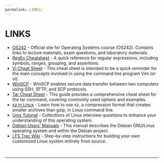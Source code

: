 ```yaml
---
permalink: LINKS/
---
```


# LINKS
* [OS242](https://os.vlsm.org/) - Official site for Operating Systems course (OS242). Contains links to lecture materials, exam questions, and laboratory materials.
* [RegEx Cheatsheet](https://quickref.me/regex.html) - A quick reference for regular expressions, including symbols, ranges, grouping, and assertions.
* [Vi Cheat Sheet](https://ryanstutorials.net/linuxtutorial/cheatsheetvi.php) - This cheat sheet is intended to be a quick reminder for the main concepts involved in using the command line program Vim (or vi).
* [WinSCP](https://winscp.net/eng/docs/getting_started) - WinSCP enables secure data transfer between two computers using SSH, SFTP, and SCP protocols.
* [Tar Cheat Sheet](https://linuxopsys.com/tar-cheat-sheet-quick-reference-guide) - This guide provides a comprehensive cheat sheet for the tar command, covering commonly used options and examples.
* [xz in Linux](https://www.baeldung.com/linux/xz-compression) - Learn how to use xz, a compression format that creates smaller archives than gzip, in Linux command line.
* [Unix Tutorial](https://www.geeksforgeeks.org/linux-tutorial) - Collections of Linux interview questions to enhance your understanding of this operating system.
* [Debian Users' Manuals](https://www.debian.org/doc/user-manuals) - This manual describes the Debian GNU/Linux operating system and within the Debian project.
* [LFS Trac Wiki](https://wiki.linuxfromscratch.org/lfs/) - Step-by-step instructions for building your own customized Linux system entirely from source.
<br>
<hr>
